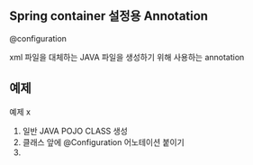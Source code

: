 ## Spring container 설정용 Annotation

@configuration

xml 파일을 대체하는 JAVA 파일을 생성하기 위해 사용하는 annotation

## 예제
예제 x


1. 일반 JAVA POJO CLASS 생성
2. 클래스 앞에 @Configuration 어노테이션 붙이기
3. 


<!--stackedit_data:
eyJoaXN0b3J5IjpbLTE4MzI5ODY1MjldfQ==
-->